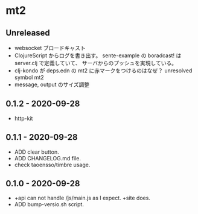 # mt2

## Unreleased
* websocket ブロードキャスト
* ClojureScript からログを書き出す。
  sente-example の boradcast! は server.clj で定義していて、
  サーバからのプッシュを実現している。
* clj-kondo が deps.edn の mt2 に赤マークをつけるのはなぜ？
  unresolved symbol mt2
* message, output のサイズ調整


## 0.1.2 - 2020-09-28
* http-kit


## 0.1.1 - 2020-09-28
* ADD clear button.
* ADD CHANGELOG.md file.
* check taoensso/timbre usage.


## 0.1.0 - 2020-09-28
* +api can not handle /js/main.js as I expect. +site does.
* ADD bump-versio.sh script.
